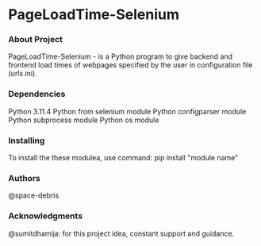 # PageLoadTime-Selenium

### About Project
PageLoadTime-Selenium - is a Python program to give backend and frontend load times of webpages specified by the user in configuration file (urls.ini).

### Dependencies
Python 3.11.4
Python from selenium module
Python configparser module
Python subprocess module
Python os module


### Installing

To install the these modulea, use command: pip install "module name"

### Authors

@space-debris

### Acknowledgments

@sumitdhamija: for this project idea, constant support and guidance.
